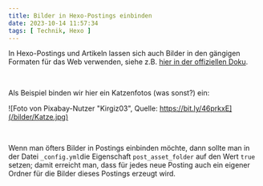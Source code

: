 ```yaml
---
title: Bilder in Hexo-Postings einbinden
date: 2023-10-14 11:57:34
tags: [ Technik, Hexo ]
---
```


In Hexo-Postings und Artikeln lassen sich auch Bilder in den gängigen Formaten für das Web verwenden, siehe z.B. [hier in der offiziellen Doku](https://hexo.io/docs/asset-folders.html).

<!-- more -->

<br>

Als Beispiel binden wir hier ein Katzenfotos (was sonst?) ein:

![Foto von Pixabay-Nutzer "Kirgiz03", Quelle: https://bit.ly/46prkxE](/bilder/Katze.jpg)

<br>

Wenn man öfters Bilder in Postings einbinden möchte, dann sollte man in der Datei `_config.yml`die Eigenschaft `post_asset_folder` auf den Wert `true` setzen; damit erreicht man, dass für jedes neue Posting auch ein eigener Ordner für die Bilder dieses Postings erzeugt wird.
